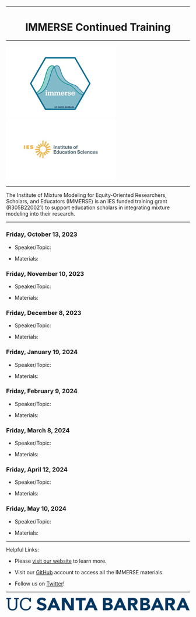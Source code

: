 

------------------------------------------------------------------------

<center>

<h1>IMMERSE  Continued Training </h1>

</center>

------------------------------------------------------------------------

<p align="center">

<img src="images/immerse_hex_small.png" width="300"/> <img src="images/IESNewLogo.jpg" width="300"/>

</p>

------------------------------------------------------------------------

<p align="center">

The Institute of Mixture Modeling for Equity-Oriented Researchers, Scholars, and Educators (IMMERSE) is an IES funded training grant (R305B220021) to support education scholars in integrating mixture modeling into their research.

</p>

------------------------------------------------------------------------


### Friday, October 13, 2023

- Speaker/Topic:


- Materials:


### Friday, November 10, 2023

- Speaker/Topic:


- Materials:
  
### Friday, December 8, 2023

- Speaker/Topic:


- Materials:

### Friday, January 19, 2024

- Speaker/Topic:


- Materials:

### Friday, February 9, 2024

- Speaker/Topic:


- Materials:

### Friday, March 8, 2024

- Speaker/Topic:


- Materials:

### Friday, April 12, 2024

- Speaker/Topic:


- Materials:

### Friday, May 10, 2024

- Speaker/Topic:


- Materials:


------------------------------------------------------------------------

Helpful Links:

-   Please [visit our website](https://immerse.education.ucsb.edu/) to learn more.

-   Visit our [GitHub](https://github.com/immerse-ucsb) account to access all the IMMERSE materials.

-   Follow us on [Twitter](https://twitter.com/IMMERSE_UCSB)!

------------------------------------------------------------------------

![](images/UCSB_Navy_mark.png)
